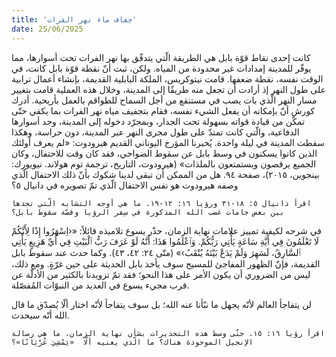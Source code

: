 ```yaml
---
title: 'جفاف ماء نهر الفرات'
date: 25/06/2025
---
```


كانت إحدى نقاط قوّة بابل هي الطريقة الّتي يتدفّق بها نهر الفرات تحت أسوارها، مما يوفّر للمدينة إمدادات غير محدودة من المياه. ولكن، ثبت أنّ نقطة قوّة بابل كانت، في الوقت نفسه، نقطة ضعفها. قامت نيتوكريس، الملكة البابلية القديمة، بإنشاء أعمال ترابية على طول النهر إذ أرادت أن تجعل منه طريقًا إلى المدينة، وخلال هذه العملية قامت بتغيير مسار النهر الّذي بات يصب في مستنقع من أجل السماح للطواقم بالعمل بأريحية. أدرك كورش أنّ بإمكانه أن يفعل الشيء نفسه، فقام بتجفيف مياه نهر الفرات بما يكفي حتّى تمكّن من قيادة قواته بسهولة تحت الجدار، وبمجرّد دخوله إلى المدينة، وجد أسوارها الدفاعية، والّتي كانت تمتدّ على طول مجرى النهر عبر المدينة، دون حراسة، وهكذا سقطت المدينة في ليلة واحدة. يُخبرنا المؤرخ اليوناني القديم هيرودوت: «لم يعرف أولئك الذين كانوا يسكنون في وسط بابل عن سقوط الضواحي، فقد كان وقت للاحتفال، وكان الجميع يرقصون ويستمتعون بالملذات» (هيرودوت، التاريخ، ترجمة توم هولاند. نيويورك: بينجوين، ٢٠١٥)، صفحة ٩٤. هل من الممكن أن تبقى لدينا شكوك بأنّ ذلك الاحتفال الّذي وصفه هيرودوت هو نفس الاحتفال الّذي تمّ تصويره في دانيال ٥؟

`اقرأ دانيال ٥: ١٨-٣١ ورؤيا ١٦: ١٢-١٩. ما هي أوجه التشابه الّتي تجدها بين بعض جامات غضب الله المذكورة في سِفر الرؤيا وقصّة سقوط بابل؟`

في شرحه لكيفية تمييز علامات نهاية الزمان، حذّر يسوع تلاميذه قائلاً: «‹اِسْهَرُوا إِذًا لِأَنَّكُمْ لَا تَعْلَمُونَ فِي أَيَّةِ سَاعَةٍ يَأْتِي رَبُّكُمْ. وَٱعْلَمُوا هَذَا: أَنَّهُ لَوْ عَرَفَ رَبُّ ٱلْبَيْتِ فِي أَيِّ هَزِيعٍ يَأْتِي ٱلسَّارِقُ، لَسَهِرَ وَلَمْ يَدَعْ بَيْتَهُ يُنْقَبُ›» (متّى ٢٤: ٤٢، ٤٣). وكما حدث عند سقوط بابل القديمة، فإنّ الظهور المفاجئ للمسيح سوف يأخذ بابل الحديثة على حين غرّةٍ. ومع ذلك، ليس من الضروري أن يكون الأمر على هذا النحو؛ فقد تمّ تزويدنا بالكثير من الأدلّة عن قرب مجيء يسوع في العديد من النبوّات المُفصّلة.

لن يتفاجأ العالم لأنّه يجهل ما نبّأنا عنه الله؛ بل سوف يتفاجأ لأنّه اختار ألّا يُصدّق ما قال الله أنّه سيحدث.

`اقرأ رؤيا ١٦: ١٥. حتّى وسط هذه التحذيرات بشأن نهاية الزمان، ما هي رسالة الإنجيل الموجودة هناك؟ ما الّذي يعنيه ألّا  «يَمْشِيَ عُرْيَانًا»؟`